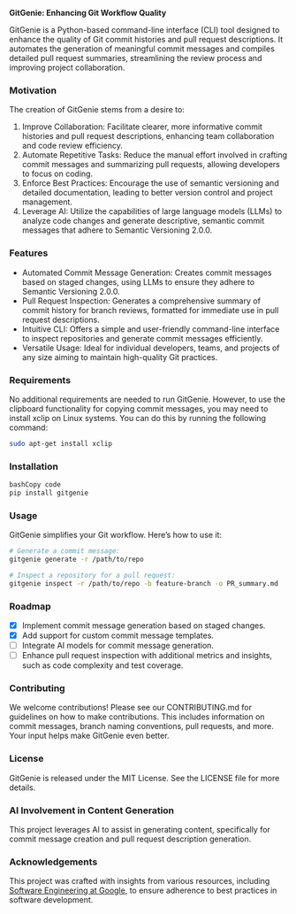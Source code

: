 **GitGenie: Enhancing Git Workflow Quality**

GitGenie is a Python-based command-line interface (CLI) tool designed to enhance the quality of Git commit histories and pull request descriptions. It automates the generation of meaningful commit messages and compiles detailed pull request summaries, streamlining the review process and improving project collaboration.

### **Motivation**

The creation of GitGenie stems from a desire to:

1. Improve Collaboration: Facilitate clearer, more informative commit histories and pull request descriptions, enhancing team collaboration and code review efficiency.
2. Automate Repetitive Tasks: Reduce the manual effort involved in crafting commit messages and summarizing pull requests, allowing developers to focus on coding.
3. Enforce Best Practices: Encourage the use of semantic versioning and detailed documentation, leading to better version control and project management.
4. Leverage AI: Utilize the capabilities of large language models (LLMs) to analyze code changes and generate descriptive, semantic commit messages that adhere to Semantic Versioning 2.0.0.

### **Features**

- Automated Commit Message Generation: Creates commit messages based on staged changes, using LLMs to ensure they adhere to Semantic Versioning 2.0.0.
- Pull Request Inspection: Generates a comprehensive summary of commit history for branch reviews, formatted for immediate use in pull request descriptions.
- Intuitive CLI: Offers a simple and user-friendly command-line interface to inspect repositories and generate commit messages efficiently.
- Versatile Usage: Ideal for individual developers, teams, and projects of any size aiming to maintain high-quality Git practices.

### **Requirements**

No additional requirements are needed to run GitGenie. However, to use the clipboard functionality for copying commit messages, you may need to install xclip on Linux systems. You can do this by running the following command:

```bash
sudo apt-get install xclip
```

### **Installation**

```bash
bashCopy code
pip install gitgenie

```

### **Usage**

GitGenie simplifies your Git workflow. Here’s how to use it:

```bash
# Generate a commit message:
gitgenie generate -r /path/to/repo

# Inspect a repository for a pull request:
gitgenie inspect -r /path/to/repo -b feature-branch -o PR_summary.md
```

### **Roadmap**

- [x] Implement commit message generation based on staged changes.
- [x] Add support for custom commit message templates.
- [ ] Integrate AI models for commit message generation.
- [ ] Enhance pull request inspection with additional metrics and insights, such as code complexity and test coverage.

### **Contributing**

We welcome contributions! Please see our CONTRIBUTING.md for guidelines on how to make contributions. This includes information on commit messages, branch naming conventions, pull requests, and more. Your input helps make GitGenie even better.

### **License**

GitGenie is released under the MIT License. See the LICENSE file for more details.

### **AI Involvement in Content Generation**

This project leverages AI to assist in generating content, specifically for commit message creation and pull request description generation.

### **Acknowledgements**

This project was crafted with insights from various resources, including [Software Engineering at Google](https://abseil.io/resources/swe-book/), to ensure adherence to best practices in software development.
